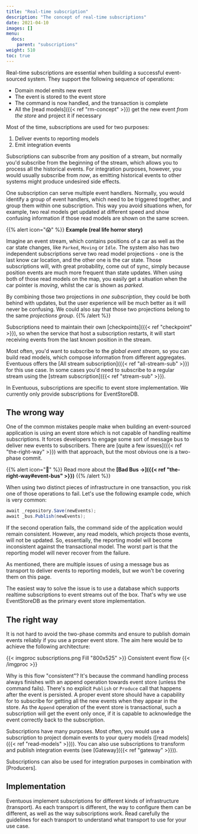 ```yaml
---
title: "Real-time subscription"
description: "The concept of real-time subscriptions"
date: 2021-04-10
images: []
menu:
  docs:
    parent: "subscriptions"
weight: 510
toc: true
---
```


Real-time subscriptions are essential when building a successful event-sourced system. They support the following sequence of operations:

- Domain model emits new event
- The event is stored to the event store
- The command is now handled, and the transaction is complete
- All the [read models]({{< ref "rm-concept" >}}) get the new event _from the store_ and project it if necessary

Most of the time, subscriptions are used for two purposes:
1. Deliver events to reporting models
1. Emit integration events

Subscriptions can subscribe from any position of a stream, but normally you'd subscribe from the beginning of the stream, which allows you to process all the historical events. For integration purposes, however, you would usually subscribe from _now_, as emitting historical events to other systems might produce undesired side effects.

One subscription can serve multiple event handlers. Normally, you would identify a group of event handlers, which need to be triggered together, and group them within one subscription. This way you avoid situations when, for example, two real models get updated at different speed and show confusing information if those read models are shown on the same screen.

{{% alert icon="😱" %}}
**Example (real life horror story)**

Imagine an event stream, which contains positions of a car as well as the car state changes, like `Parked`, `Moving` or `Idle`. The system also has two independent subscriptions serve two read model projections - one is the last know car location, and the other one is the car state. Those subscriptions will, with great probability, come out of sync, simply because position events are much more frequent than state updates. When using both of those read models on the map, you easily get a situation when the car pointer is _moving_, whilst the car is shown as _parked_.

By combining those two projections in _one subscription_, they could be both behind with updates, but the user experience will be much better as it will never be confusing. We could also say that those two projections belong to the same _projections group_.
{{% /alert %}}

Subscriptions need to maintain their own [checkpoints]({{< ref "checkpoint" >}}), so when the service that host a subscription restarts, it will start receiving events from the last known position in the stream.

Most often, you'd want to subscribe to the _global event stream_, so you can build read models, which compose information from different aggregates. Eventuous offers the [All stream subscription]({{< ref "all-stream-sub" >}}) for this use case. In some cases you'd need to subscribe to a regular stream using the [stream subscription]({{< ref "stream-sub" >}}).

In Eventuous, subscriptions are specific to event store implementation. We currently only provide subscriptions for EventStoreDB.

## The wrong way

One of the common mistakes people make when building an event-sourced application is using an event store which is not capable of handling realtime subscriptions. It forces developers to engage some sort of message bus to deliver new events to subscribers. There are [quite a few issues]({{< ref "the-right-way" >}}) with that approach, but the most obvious one is a two-phase commit.

{{% alert icon="📍" %}}
Read more about the **[Bad Bus →]({{< ref "the-right-way#event-bus" >}})**
{{% /alert %}}

When using two distinct pieces of infrastructure in one transaction, you risk one of those operations to fail. Let's use the following example code, which is very common:

```csharp
await _repository.Save(newEvents);
await _bus.Publish(newEvents);
```

If the second operation fails, the command side of the application would remain consistent. However, any read models, which projects those events, will not be updated. So, essentially, the reporting model will become inconsistent against the transactional model. The worst part is that the reporting model will never recover from the failure.

As mentioned, there are multiple issues of using a message bus as transport to deliver events to reporting models, but we won't be covering them on this page.

The easiest way to solve the issue is to use a database which supports realtime subscriptions to event streams out of the box. That's why we use EventStoreDB as the primary event store implementation.

## The right way

It is not hard to avoid the two-phase commits and ensure to publish domain events reliably if you use a proper event store. The aim here would be to achieve the following architecture:

{{< imgproc subscriptions.png Fill "800x525" >}}
Consistent event flow
{{< /imgproc >}}

Why is this flow "consistent"? It's because the command handling process always finishes with an append operation towards event store (unless the command fails). There's no explicit `Publish` or `Produce` call that happens after the event is persisted. A proper event store should have a capability for to subscribe for getting all the new events when they appear in the store. As the `Append` operation of the event store is transactional, such a subscription will get the event only once, if it is capable to acknowledge the event correctly back to the subscription.

Subscriptions have many purposes. Most often, you would use a subscription to project domain events to your query models ([read models]({{< ref "read-models" >}})). You can also use subscriptions to transform and publish integration events (see [Gateway]({{< ref "gateway" >}})).

Subscriptions can also be used for integration purposes in combination with [Producers].

## Implementation

Eventuous implement subscriptions for different kinds of infrastructure (transport). As each transport is different, the way to configure them can be different, as well as the way subscriptions work. Read carefully the guidelines for each transport to understand what transport to use for your use case.
